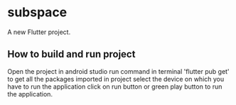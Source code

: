 # subspace

A new Flutter project.

## How to build and run project
Open the project in android studio
run command in terminal 'flutter pub get' to get all the packages imported in project
select the device on which you have to run the application
click on run button or green play button to run the application.